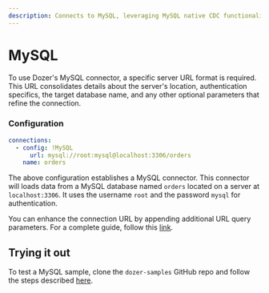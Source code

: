 ```yaml
---
description: Connects to MySQL, leveraging MySQL native CDC functionalities.
---
```


# MySQL
To use Dozer's MySQL connector, a specific server URL format is required. This URL consolidates details about the server's location, authentication specifics, the target database name, and any other optional parameters that refine the connection.

### Configuration
```yaml
connections:
  - config: !MySQL
      url: mysql://root:mysql@localhost:3306/orders
    name: orders
```

The above configuration establishes a MySQL connector. This connector will loads data from a MySQL database named `orders` located on a server at `localhost:3306`. It uses the username `root` and the password `mysql` for authentication.

You can enhance the connection URL by appending additional URL query parameters. For a complete guide, follow this [link](https://dev.mysql.com/doc/refman/8.0/en/connecting-using-uri-or-key-value-pairs.html).

## Trying it out

To test a MySQL sample, clone the `dozer-samples` GitHub repo and follow the steps described [here](https://github.com/getdozer/dozer-samples/tree/main/connectors/mysql).